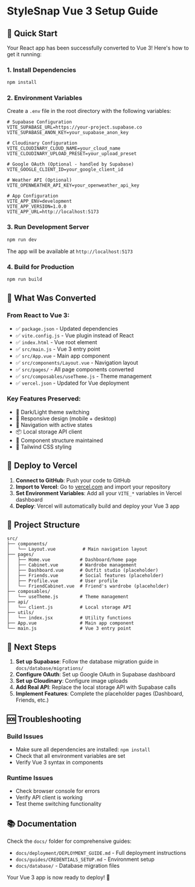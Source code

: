 # StyleSnap Vue 3 Setup Guide

## 🚀 Quick Start

Your React app has been successfully converted to Vue 3! Here's how to get it running:

### 1. Install Dependencies

```bash
npm install
```

### 2. Environment Variables

Create a `.env` file in the root directory with the following variables:

```env
# Supabase Configuration
VITE_SUPABASE_URL=https://your-project.supabase.co
VITE_SUPABASE_ANON_KEY=your_supabase_anon_key

# Cloudinary Configuration
VITE_CLOUDINARY_CLOUD_NAME=your_cloud_name
VITE_CLOUDINARY_UPLOAD_PRESET=your_upload_preset

# Google OAuth (Optional - handled by Supabase)
VITE_GOOGLE_CLIENT_ID=your_google_client_id

# Weather API (Optional)
VITE_OPENWEATHER_API_KEY=your_openweather_api_key

# App Configuration
VITE_APP_ENV=development
VITE_APP_VERSION=1.0.0
VITE_APP_URL=http://localhost:5173
```

### 3. Run Development Server

```bash
npm run dev
```

The app will be available at `http://localhost:5173`

### 4. Build for Production

```bash
npm run build
```

## 🔄 What Was Converted

### From React to Vue 3:
- ✅ `package.json` - Updated dependencies
- ✅ `vite.config.js` - Vue plugin instead of React
- ✅ `index.html` - Vue root element
- ✅ `src/main.js` - Vue 3 entry point
- ✅ `src/App.vue` - Main app component
- ✅ `src/components/Layout.vue` - Navigation layout
- ✅ `src/pages/` - All page components converted
- ✅ `src/composables/useTheme.js` - Theme management
- ✅ `vercel.json` - Updated for Vue deployment

### Key Features Preserved:
- 🎨 Dark/Light theme switching
- 📱 Responsive design (mobile + desktop)
- 🧭 Navigation with active states
- 📦 Local storage API client
- 🎯 Component structure maintained
- 🎨 Tailwind CSS styling

## 🚀 Deploy to Vercel

1. **Connect to GitHub**: Push your code to GitHub
2. **Import to Vercel**: Go to [vercel.com](https://vercel.com) and import your repository
3. **Set Environment Variables**: Add all your `VITE_*` variables in Vercel dashboard
4. **Deploy**: Vercel will automatically build and deploy your Vue 3 app

## 📁 Project Structure

```
src/
├── components/
│   └── Layout.vue          # Main navigation layout
├── pages/
│   ├── Home.vue           # Dashboard/home page
│   ├── Cabinet.vue        # Wardrobe management
│   ├── Dashboard.vue      # Outfit studio (placeholder)
│   ├── Friends.vue        # Social features (placeholder)
│   ├── Profile.vue        # User profile
│   └── FriendCabinet.vue  # Friend's wardrobe (placeholder)
├── composables/
│   └── useTheme.js        # Theme management
├── api/
│   └── client.js          # Local storage API
├── utils/
│   └── index.jsx          # Utility functions
├── App.vue                # Main app component
└── main.js                # Vue 3 entry point
```

## 🎯 Next Steps

1. **Set up Supabase**: Follow the database migration guide in `docs/database/migrations/`
2. **Configure OAuth**: Set up Google OAuth in Supabase dashboard
3. **Set up Cloudinary**: Configure image uploads
4. **Add Real API**: Replace the local storage API with Supabase calls
5. **Implement Features**: Complete the placeholder pages (Dashboard, Friends, etc.)

## 🆘 Troubleshooting

### Build Issues
- Make sure all dependencies are installed: `npm install`
- Check that all environment variables are set
- Verify Vue 3 syntax in components

### Runtime Issues
- Check browser console for errors
- Verify API client is working
- Test theme switching functionality

## 📚 Documentation

Check the `docs/` folder for comprehensive guides:
- `docs/deployment/DEPLOYMENT_GUIDE.md` - Full deployment instructions
- `docs/guides/CREDENTIALS_SETUP.md` - Environment setup
- `docs/database/` - Database migration files

Your Vue 3 app is now ready to deploy! 🎉
